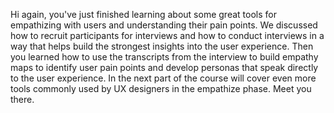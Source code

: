 Hi again, you've just finished learning about some great tools for empathizing with users and understanding their pain points. We discussed how to recruit participants for interviews and how to conduct interviews in a way that helps build the strongest insights into the user experience. Then you learned how to use the transcripts from the interview to build empathy maps to identify user pain points and develop personas that speak directly to the user experience. In the next part of the course will cover even more tools commonly used by UX designers in the empathize phase. Meet you there.